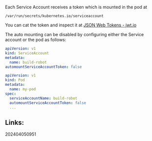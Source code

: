 
Each Service Account receives a token which is mounted in the pod at 

`/var/run/secrets/kubernetes.io/serviceaccount`

You can cat the token and inspect it at [JSON Web Tokens - jwt.io](https://jwt.io/)

The auto mounting can be disabled by configuring either the Service account or the pod as follows:

```yaml
apiVersion: v1
kind: ServiceAccount
metadata:
  name: build-robot
automountServiceAccountToken: false
```

```yaml
apiVersion: v1
kind: Pod
metadata:
  name: my-pod
spec:
  serviceAccountName: build-robot
  automountServiceAccountToken: false
  ...
```

## Links:



202404050951